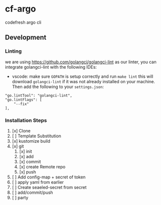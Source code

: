 # cf-argo
codefresh argo cli

## Development
### Linting
we are using https://github.com/golangci/golangci-lint as our linter, you can integrate golangci-lint with the following IDEs:
* vscode: make sure `GOPATH` is setup correctly and run `make lint` this will download `golangci-lint` if it was not already installed on your machine. Then add the following to your `settings.json`:
```
"go.lintTool": "golangci-lint",
"go.lintFlags": [
    "--fix"
],
```

### Installation Steps
1. [x] Clone
2. [ ] Template Substitution
3. [x] kustomize build
4. [x] git
   1. [x] init
   2. [x] add
   3. [x] commit
   4. [x] create Remote repo
   5. [x] push
5. [ ] Add config-map + secret of token
6. [ ] apply yaml from earlier
7. [ ] Create seaeled-secret from secret
8. [ ] add/commit/push
9. [ ] party
